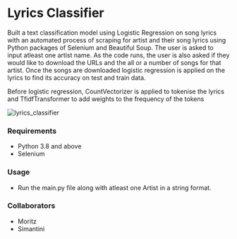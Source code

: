 # Lyrics Classifier

Built a text classification model using Logistic Regression on song lyrics with an automated process of scraping for artist and their song lyrics using Python packages of Selenium and Beautiful Soup. The user is asked to input atleast one artist name. As the code runs, the user is also asked if they would like to download the URLs and the all or a number of songs for that artist. Once the songs are downloaded logistic regression is applied on the lyrics to find its accuracy on test and train data. 

Before logistic regression, CountVectorizer is applied to tokenise the lyrics and TfidfTransformer to add weights to the frequency of the tokens

![lyrics_classifier](https://user-images.githubusercontent.com/79316344/222850633-34647959-275d-4684-a082-7203939c1a0e.gif)

### Requirements
- Python 3.8 and above
- Selenium

### Usage
- Run the main.py file along with atleast one Artist in a string format. 

### Collaborators
- Moritz
- Simantini
